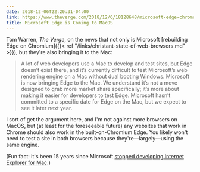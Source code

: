 ```yaml
---
date: 2018-12-06T22:20:31-04:00
link: https://www.theverge.com/2018/12/6/18128648/microsoft-edge-chrome-chromium-browser-changes
title: Microsoft Edge is Coming to MacOS
---
```


Tom Warren, *The Verge*, on the news that not only is Microsoft [rebuilding Edge on Chromium]({{< ref "/links/christant-state-of-web-browsers.md" >}}), but they're also bringing it to the Mac:

> A lot of web developers use a Mac to develop and test sites, but Edge doesn’t exist there, and it’s currently difficult to test Microsoft’s web rendering engine on a Mac without dual booting Windows. Microsoft is now bringing Edge to the Mac. We understand it’s not a move designed to grab more market share specifically; it’s more about making it easier for developers to test Edge. Microsoft hasn’t committed to a specific date for Edge on the Mac, but we expect to see it later next year.

I sort of get the argument here, and I'm not against more browsers on MacOS, but (at least for the foreseeable future) any websites that work in Chrome should also work in the built-on-Chromium Edge. You likely won't need to test a site in both browsers because they're—largely—using the same engine.

(Fun fact: it's been 15 years since Microsoft [stopped developing Internet Explorer for Mac](https://en.wikipedia.org/wiki/Internet_Explorer_for_Mac).)
